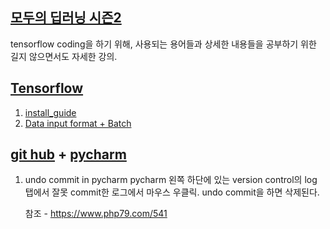 ## [모두의 딥러닝 시즌2](https://deeplearningzerotoall.github.io/season2/)
tensorflow coding을 하기 위해, 사용되는 용어들과 상세한 내용들을 공부하기 위한 길지 않으면서도 자세한 강의.

## [Tensorflow](https://tensorflow.org)
1. [install_guide](INSTALL.md)
2. [Data input format + Batch](https://www.tensorflow.org/guide/data#top_of_page)

##  [git hub](https://github.com/pervin0527/pervinco) + [pycharm](https://www.jetbrains.com/pycharm/)
1. undo commit in pycharm
pycharm 왼쪽 하단에 있는 version control의 log 탭에서 잘못 commit한 로그에서 마우스 우클릭.
undo commit을 하면 삭제된다.

      참조 - https://www.php79.com/541
